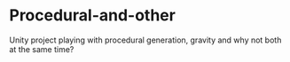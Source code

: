 # Procedural-and-other
Unity project playing with procedural generation, gravity and why not both at the same time? 
